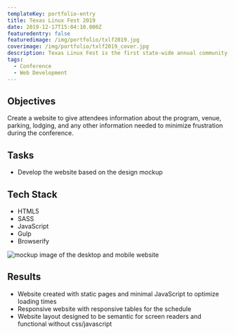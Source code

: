 ```yaml
---
templateKey: portfolio-entry
title: Texas Linux Fest 2019
date: 2019-12-17T15:04:10.000Z
featuredentry: false
featuredimage: /img/portfolio/txlf2019.jpg
coverimage: /img/portfolio/txlf2019_cover.jpg
description: Texas Linux Fest is the first state-wide annual community-run conference for Linux and open source software users and enthusiasts from around the Lone Star State.
tags:
  - Conference
  - Web Development
---
```


## Objectives

Create a website to give attendees information about the program, venue, parking, lodging, and any other information needed to minimize frustration during the conference.

## Tasks
- Develop the website based on the design mockup

## Tech Stack
- HTML5
- SASS
- JavaScript
- Gulp
- Browserify

![mockup image of the desktop and mobile website](/img/portfolio/txlf2019_mock.jpg)

## Results
- Website created with static pages and minimal JavaScript to optimize loading times
- Responsive website with responsive tables for the schedule
- Website layout designed to be semantic for screen readers and functional without css/javascript

